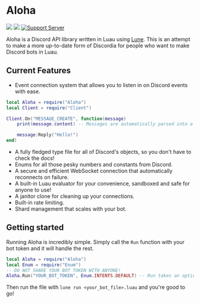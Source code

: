 # Aloha
![](https://img.shields.io/badge/Version-0.3.5-orange) ![](https://img.shields.io/badge/License-GPLv3-blue)[](![]())
[![Support Server](https://img.shields.io/badge/Support_Server-5865F2?logo=discord&logoColor=white)](https://discord.gg/S3skPhG2VT)
 
 Aloha is a Discord API library written in Luau using [Lune](https://github.com/lune-org/lune). This is an attempt to make a more up-to-date form of Discordia for people who want to make Discord bots in Luau.


## Current Features
- Event connection system that allows you to listen in on Discord events with ease.
```lua
local Aloha = require("Aloha")
local Client = require("Client")

Client.On("MESSAGE_CREATE", function(message)
	print(message.content) -- Messages are automatically parsed into a Lua table, and abstracted to make accessing the channel, guild, etc, easier!

	message:Reply("Hello!")
end)
```
- A fully fledged type file for all of Discord's objects, so you don't have to check the docs!
- Enums for all those pesky numbers and constants from Discord.
- A secure and efficient WebSocket connection that automatically reconnects on failure.
- A built-in Luau evaluator for your convenience, sandboxed and safe for anyone to use!
- A janitor clone for cleaning up your connections.
- Built-in rate limiting.
- Shard management that scales with your bot.


## Getting started
Running Aloha is incredibly simple. Simply call the `Run` function with your bot token and it will handle the rest.
```lua
local Aloha = require("Aloha")
local Enum = require("Enum")
-- DO NOT SHARE YOUR BOT TOKEN WITH ANYONE!
Aloha.Run("YOUR_BOT_TOKEN", Enum.INTENTS.DEFAULT) -- Run takes an optional second argument for intents.
```
Then run the file with `lune run <your_bot_file>.luau` and you're good to go!

